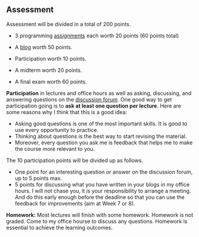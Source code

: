 ## Assessment

Assessment will be divided in a total of 200 points.

- 3 programming [assignments](assginments.md) each worth 20 points (60 points total)

- A [blog](blog.md) worth 50 points.

- Participation worth 10 points.

- A midterm worth 20 points.

- A final exam worth 60 points.

**Participation** in lectures and office hours as well as asking, discussing, and answering questions on the [discussion forum](discussion-forum.md). One good way to get participation going is to **ask at least one question per lecture**. Here are some reasons why I think that this is a good idea:

  - Asking good questions is one of the most important skills. It is good to use every opportunity to practice.
  - Thinking about questions is the best way to start revising the material.
  - Moreover, every question you ask me is feedback that helps me to make the course more relevant to you.

The 10 participation points will be divided up as follows.

- One point for an interesting question or answer on the discussion forum, up to 5 points max. 
- 5 points for discussing what you have written in your blogs in my office hours. I will not chase you, it is your responsibility to arrange a meeting. And do this early enough before the deadline so that you can use the feedback for improvements (aim at Week 7 or 8). 

**Homework:** Most lectures will finish with some homework. Homework is not graded. Come to my office hourse to discuss any questions. Homework is essential to achieve the learning outcomes.
